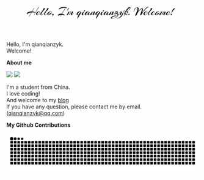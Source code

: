 <p align="center"><a href="https://anuraghazra.github.io"><img width="80%" alt="Hello, I'm qianqianzyk. Welcome!" src="./assets/readme-header.png" /></a></p>

<br />

Hello, I'm qianqianzyk.<br>
Welcome!

**About me**

[![](https://github-readme-stats.vercel.app/api?username=qianqianzyk&show_icons=true&theme=radical)](https://github.com/anuraghazra/github-readme-stats)
![](https://github-readme-stats.vercel.app/api/top-langs/?username=qianqianzyk&layout=compact&hide_border=true&langs_count=10)

I'm a student from China.<br>
I love coding!<br>
And welcome to my [blog](https://blog.qianqianzyk.top/)<br>
If you have any question, please contact me by email.(qianqianzyk@qq.com)

**My Github Contributions**

<picture>
  <source media="(prefers-color-scheme: dark)" srcset="https://raw.githubusercontent.com/qianqianzyk/qianqianzyk/output/github-contribution-grid-snake-dark.svg">
  <source media="(prefers-color-scheme: light)" srcset="https://raw.githubusercontent.com/qianqianzyk/qianqianzyk/output/github-contribution-grid-snake.svg">
  <img alt="github contribution grid snake animation" src="https://raw.githubusercontent.com/qianqianzyk/qianqianzyk/output/github-contribution-grid-snake.svg">
</picture>
